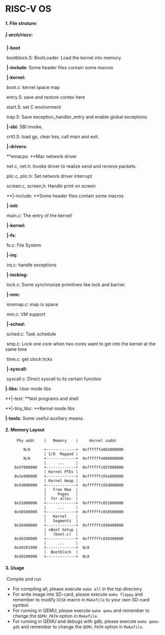 # RISC-V OS

#### 1. File struture:

##### 	|-arch/riscv:

​     	**|-boot**

​		  	bootblock.S: BootLoader. Load the kernel into memory.

​		 **|-include**: Some header files contain some macros

​		 **|-kernel:** 

​		    boot.c: kernel space map

​			entry.S: save and restore contex here

​			start.S: set C environment

​			trap.S: Save exception_handler_entry and enable global exceptions

​		**|-sbi:** SBI invoke.

​		crt0.S: load gp, clear bss, call main and exit.

​	**|-drivers:**

​		**emacps: **Mac network driver

​		net.c, net.h: Invoke driver to realize send and receive packets.

​		plic.c, plic.h: Set network driver interrupt

​		screen.c, screen,h: Handle print on screen

​	**|-include: **Some header files contain some macros

​	**|-init:**

​		main.c:  The entry of the kernel!

​	**|-kernel:**

​		**|-fs:**

​			fs.c: File System

​		**|-irq:**

​			irq.c: handle exceptions

​		**|-locking:**

​			lock.c: Some synchronize primitives like lock and barrier.

​		**|-mm:**

​			ioremap.c: map io space

​			mm.c: VM support

​		**|-sched:**

​			sched.c: Task schedule

​			smp.c: Lock one core when two cores want to get into the kernel at the same time

​			time.c: get clock ticks

​		**|-syscall:**

​			syscall.c: Direct syscall to its certain function

**|-libs:** User mode libs

**|-test: **test programs and shell

**|-tiny_libc: **Kernel mode libs

**|-tools:** Some useful auxiliary means.			

#### 2. Memory Layout

```
     Phy addr    |   Memory    |     Kernel vaddr

        N/A      +-------------+  0xffffffe002000000
                 | I/O  Mapped | 
        N/A      +-------------+  0xffffffe000000000
                 |     ...     | 
    0x5f000000   +-------------+  0xffffffc05f000000
                 | Kernel PTEs | 
    0x5e000000   +-------------+  0xffffffc05e000000
                 | Kernel Heap | 
    0x5d000000   +-------------+  0xffffffc05d000000
                 |   Free Mem  |
                 |     Pages   | 
                 |  for alloc  | 
    0x51000000   +-------------+  0xffffffc051000000
                 |     ...     | 
    0x50500000   +-------------+  0xffffffc050500000
                 |   Kernel    |
                 |   Segments  |
    0x50400000   +-------------+  0xffffffc050400000
                 | vBoot Setup |
                 |   (boot.c)  |
    0x50300000   +-------------+  0xffffffc050300000
                 |     ...     |
    0x50201000   +-------------+  N/A
                 |  Bootblock  |
    0x50200000   +-------------+  N/A
```

#### 3. Usage

​	Compile and run

- For compiling all, please execute `make all` in the top directory.
- For write image into SD-card, please execute `make floppy` and remember to modify `DISK` macro in `Makefile` to your own SD-card symbol.
- For running in QEMU, please execute `make qemu` and remember to change the `QEMU_PATH` option in `Makefile`.
- For running in QEMU and debugs with gdb, please execute `make qemu-gdb` and remember to change the `QEMU_PATH` option in `Makefile`.

